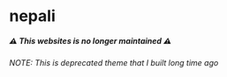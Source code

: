 # nepali

##### ⚠️ This websites is no longer maintained ⚠️

*NOTE: This is deprecated theme that I built long time ago*


